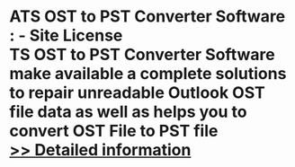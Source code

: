 # ATS OST to PST Converter Software : - Site License<br />TS OST to PST Converter Software make available a complete solutions to repair unreadable Outlook OST file data as well as helps you to convert OST File to PST file<br />[>> Detailed information](https://secure.shareit.com/shareit/product.html?productid=300778908&affiliateid=200057808)